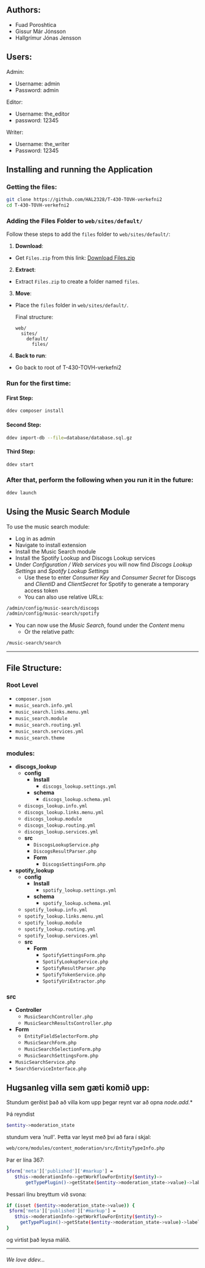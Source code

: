 ## Authors:

- Fuad Poroshtica
- Gissur Már Jónsson
- Hallgrímur Jónas Jensson

## Users:

Admin:
- Username: admin
- Password: admin

Editor:
- Username: the_editor
- password: 12345

Writer:
- Username: the_writer
- Password: 12345

## Installing and running the Application
### Getting the files:

```bash
git clone https://github.com/HAL2328/T-430-TOVH-verkefni2
cd T-430-TOVH-verkefni2
```
### Adding the Files Folder to `web/sites/default/`

Follow these steps to add the `files` folder to `web/sites/default/`:

1. **Download**:
  - Get `Files.zip` from this link:
    [Download Files.zip](https://github.com/FuadPoroshtica/drupal_assignment2/releases/download/media/Files.zip)

2. **Extract**:
  - Extract `Files.zip` to create a folder named `files`.

3. **Move**:
  - Place the `files` folder in `web/sites/default/`.

    Final structure:
    ```
    web/
      sites/
        default/
          files/
    ```

4. **Back to run**:
  - Go back to root of T-430-TOVH-verkefni2



### Run for the first time:

#### First Step:
```bash
ddev composer install
```
#### Second Step:
```bash
ddev import-db --file=database/database.sql.gz
```
#### Third Step:
```bash
ddev start
```

### After that, perform the following when you run it in the future:
```bash
ddev launch
```


## Using the Music Search Module

To use the music search module:
- Log in as admin
- Navigate to install extension
- Install the Music Search module
- Install the Spotify Lookup and Discogs Lookup services
- Under *Configuration / Web services* you will now find *Discogs Lookup Settings* and *Spotify Lookup Settings*
    - Use these to enter *Consumer Key* and *Consumer Secret* for Discogs and *ClientID* and *ClientSecret* for Spotify to generate a temporary access token
    - You can also use relative URLs:
 ```bash
/admin/config/music-search/discogs
/admin/config/music-search/spotify
```
- You can now use the *Music Search*, found under the *Content* menu
    - Or the relative path:
 ```bash
/music-search/search
```

___
## File Structure:

### Root Level
- `composer.json`
- `music_search.info.yml`
- `music_search.links.menu.yml`
- `music_search.module`
- `music_search.routing.yml`
- `music_search.services.yml`
- `music_search.theme`

### modules:
- **discogs_lookup**
  - **config**
    - **Install**
      - `discogs_lookup.settings.yml`
    - **schema**
      - `discogs_lookup.schema.yml`
  - `discogs_lookup.info.yml`
  - `discogs_lookup.links.menu.yml`
  - `discogs_lookup.module`
  - `discogs_lookup.routing.yml`
  - `discogs_lookup.services.yml`
  - **src**
    - `DiscogsLookupService.php`
    - `DiscogsResultParser.php`
    - **Form**
      - `DiscogsSettingsForm.php`
- **spotify_lookup**
  - **config**
    - **Install**
      - `spotify_lookup.settings.yml`
    - **schema**
      - `spotify_lookup.schema.yml`
  - `spotify_lookup.info.yml`
  - `spotify_lookup.links.menu.yml`
  - `spotify_lookup.module`
  - `spotify_lookup.routing.yml`
  - `spotify_lookup.services.yml`
  - **src**
    - **Form**
      - `SpotifySettingsForm.php`
      - `SpotifyLookupService.php`
      - `SpotifyResultParser.php`
      - `SpotifyTokenService.php`
      - `SpotifyUriExtractor.php`
### src
- **Controller**
  - `MusicSearchController.php`
  - `MusicSearchResultsController.php`
- **Form**
  - `EntityFieldSelectorForm.php`
  - `MusicSearchForm.php`
  - `MusicSearchSelectionForm.php`
  - `MusicSearchSettingsForm.php`
- `MusicSearchService.php`
- `SearchServiceInterface.php`

## Hugsanleg villa sem gæti komið upp:
Stundum gerðist það að villa kom upp þegar reynt var að opna *node.add.**

Þá reyndist
 ```bash
$entity->moderation_state
```
stundum vera *'null'*. Þetta var leyst með því að fara í skjal:
 ```bash
web/core/modules/content_moderation/src/EntityTypeInfo.php
```

Þar er lína 367:
 ```bash
$form['meta']['published']['#markup'] =
    $this->moderationInfo->getWorkflowForEntity($entity)->
        getTypePlugin()->getState($entity->moderation_state->value)->label();

```
Þessari línu breyttum við svona:

 ```bash
if (isset ($entity->moderation_state->value)) {
  $form['meta']['published']['#markup'] =
    $this->moderationInfo->getWorkflowForEntity($entity)->
      getTypePlugin()->getState($entity->moderation_state->value)->label();
}
```

og virtist það leysa málið.

---



###### *We love ddev...*
